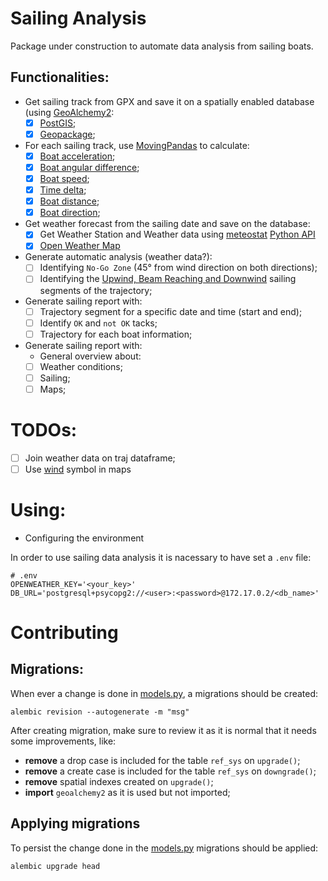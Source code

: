 # Sailing Analysis

Package under construction to automate data analysis from sailing boats.

## Functionalities:
- Get sailing track from GPX and save it on a spatially enabled database (using [GeoAlchemy2](https://geoalchemy-2.readthedocs.io/en/latest/):
  - [X] [PostGIS](https://postgis.net/);
  - [X] [Geopackage](https://www.geopackage.org/);
- For each sailing track, use [MovingPandas](https://movingpandas.github.io/movingpandas/) to calculate:
  - [X] [Boat acceleration](https://movingpandas.readthedocs.io/en/main/trajectory.html#movingpandas.Trajectory.add_acceleration);
  - [X] [Boat angular difference](https://movingpandas.readthedocs.io/en/main/trajectory.html#movingpandas.Trajectory.add_angular_difference);
  - [X] [Boat speed](https://movingpandas.readthedocs.io/en/main/trajectory.html#movingpandas.Trajectory.add_speed);
  - [X] [Time delta](https://movingpandas.readthedocs.io/en/main/trajectory.html#movingpandas.Trajectory.add_timedelta);
  - [X] [Boat distance](https://movingpandas.readthedocs.io/en/main/trajectory.html#movingpandas.Trajectory.distance);
  - [X] [Boat direction](https://movingpandas.readthedocs.io/en/main/trajectory.html#movingpandas.Trajectory.add_direction);
- Get weather forecast from the sailing date and save on the database:
  - [X] Get Weather Station and Weather data using [meteostat](https://meteostat.net/en/station/87178) [Python API](https://dev.meteostat.net/guide.html#our-services)
  - [X] [Open Weather Map](https://openweathermap.org/api/one-call-3#history)
- Generate automatic analysis (weather data?):
  - [ ] Identifying `No-Go Zone` (45° from wind direction on both directions); 
  - [ ] Identifying the [Upwind, Beam Reaching and Downwind](https://www.nmma.org/lib/img/gallery/img13319214254.jpg) sailing segments of the trajectory;
- Generate sailing report with:
  - [ ] Trajectory segment for a specific date and time (start and end);
  - [ ] Identify `OK` and `not OK` tacks;
  - [ ] Trajectory for each boat information;

- Generate sailing report with:
  - General overview about:
  - [ ] Weather conditions;
  - [ ] Sailing;
  - [ ] Maps;

# TODOs:

- [ ] Join weather data on traj dataframe;
- [ ] Use [wind](https://metview.readthedocs.io/en/latest/gen_files/gallery/q_vector.html#gallery-q-vector) symbol in maps

# Using:

* Configuring the environment

In order to use sailing data analysis it is nacessary to have set a `.env` file:
```commandline
# .env
OPENWEATHER_KEY='<your_key>'
DB_URL='postgresql+psycopg2://<user>:<password>@172.17.0.2/<db_name>'
```

# Contributing

## Migrations:
When ever a change is done in [models.py](./models.py), a migrations should be created:

```commandline
alembic revision --autogenerate -m "msg"
```

After creating migration, make sure to review it as it is normal that it needs some improvements, like:
* **remove** a drop case is included for the table `ref_sys` on `upgrade()`;
* **remove** a create case is included for the table `ref_sys` on `downgrade()`;
* **remove** spatial indexes created on `upgrade()`;
* **import** `geoalchemy2` as it is used but not imported;

## Applying migrations
To persist the change done in the [models.py](./models.py) migrations should be applied:

```commandline
alembic upgrade head
```
